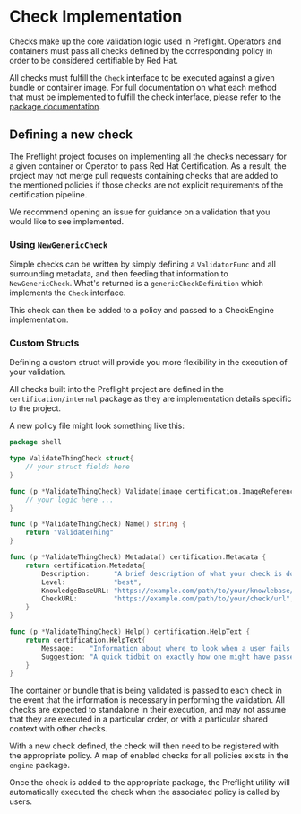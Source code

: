 # Check Implementation

Checks make up the core validation logic used in Preflight. Operators and
containers must pass all checks defined by the corresponding policy in order to
be considered certifiable by Red Hat.

All checks must fulfill the `Check` interface to be executed against a given
bundle or container image. For full documentation on what each method that must
be implemented to fulfill the check interface, please refer to the [package
documentation](https://pkg.go.dev/github.com/sebrandon1/openshift-preflight/certification).

## Defining a new check

The Preflight project focuses on implementing all the checks necessary for a
given container or Operator to pass Red Hat Certification. As a result, the
project may not merge pull requests containing checks that are added to the
mentioned policies if those checks are not explicit requirements of the
certification pipeline.

We recommend opening an issue for guidance on a validation that you would like
to see implemented.

### Using `NewGenericCheck`

Simple checks can be written by simply defining a `ValidatorFunc` and all
surrounding metadata, and then feeding that information to `NewGenericCheck`.
What's returned is a `genericCheckDefinition` which implements the `Check`
interface.

This check can then be added to a policy and passed to a CheckEngine
implementation.

### Custom Structs

Defining a custom struct will provide you more flexibility in the execution of
your validation.

All checks built into the Preflight project are defined in the
`certification/internal` package as they are implementation details specific to
the project.

A new policy file might look something like this:

```go
package shell

type ValidateThingCheck struct{
    // your struct fields here
}

func (p *ValidateThingCheck) Validate(image certification.ImageReference) (bool, error) {
    // your logic here ...
}

func (p *ValidateThingCheck) Name() string {
	return "ValidateThing"
}

func (p *ValidateThingCheck) Metadata() certification.Metadata {
	return certification.Metadata{
		Description:      "A brief description of what your check is doing.",
		Level:            "best",
		KnowledgeBaseURL: "https://example.com/path/to/your/knowlebase/url", 
		CheckURL:         "https://example.com/path/to/your/check/url",
	}
}

func (p *ValidateThingCheck) Help() certification.HelpText {
	return certification.HelpText{
		Message:    "Information about where to look when a user fails this check",
		Suggestion: "A quick tidbit on exactly how one might have passed this check",
	}
}
```

The container or bundle that is being validated is passed to each check in the
event that the information is necessary in performing the validation. All checks
are expected to standalone in their execution, and may not assume that they are
executed in a particular order, or with a particular shared context with other
checks.

With a new check defined, the check will then need to be registered with the
appropriate policy. A map of enabled checks for all policies exists in the
`engine` package.

Once the check is added to the appropriate package, the Preflight utility will
automatically executed the check when the associated policy is called by users.